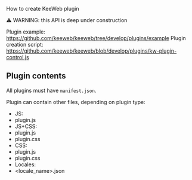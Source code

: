 How to create KeeWeb plugin

⚠️ WARNING: this API is deep under construction

Plugin example: https://github.com/keeweb/keeweb/tree/develop/plugins/example
Plugin creation script: https://github.com/keeweb/keeweb/blob/develop/plugins/kw-plugin-control.js

## Plugin contents

All plugins must have `manifest.json`.

Plugin can contain other files, depending on plugin type:

- JS:
 - plugin.js
- JS+CSS:
 - plugin.js
 - plugin.css
- CSS:
 - plugin.js
 - plugin.css
- Locales:
 - <locale_name>.json